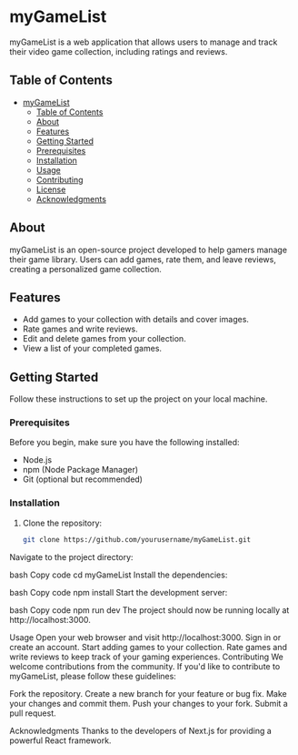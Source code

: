 # myGameList

myGameList is a web application that allows users to manage and track their video game collection, including ratings and reviews.

## Table of Contents

- [myGameList](#mygamelist)
  - [Table of Contents](#table-of-contents)
  - [About](#about)
  - [Features](#features)
  - [Getting Started](#getting-started)
  - [Prerequisites](#prerequisites)
  - [Installation](#installation)
  - [Usage](#usage)
  - [Contributing](#contributing)
  - [License](#license)
  - [Acknowledgments](#acknowledgments)

## About

myGameList is an open-source project developed to help gamers manage their game library. Users can add games, rate them, and leave reviews, creating a personalized game collection.

## Features

- Add games to your collection with details and cover images.
- Rate games and write reviews.
- Edit and delete games from your collection.
- View a list of your completed games.

## Getting Started

Follow these instructions to set up the project on your local machine.

### Prerequisites

Before you begin, make sure you have the following installed:

- Node.js
- npm (Node Package Manager)
- Git (optional but recommended)

### Installation

1. Clone the repository:

   ```bash
   git clone https://github.com/yourusername/myGameList.git
Navigate to the project directory:

bash
Copy code
cd myGameList
Install the dependencies:

bash
Copy code
npm install
Start the development server:

bash
Copy code
npm run dev
The project should now be running locally at http://localhost:3000.

Usage
Open your web browser and visit http://localhost:3000.
Sign in or create an account.
Start adding games to your collection.
Rate games and write reviews to keep track of your gaming experiences.
Contributing
We welcome contributions from the community. If you'd like to contribute to myGameList, please follow these guidelines:

Fork the repository.
Create a new branch for your feature or bug fix.
Make your changes and commit them.
Push your changes to your fork.
Submit a pull request.

Acknowledgments
Thanks to the developers of Next.js for providing a powerful React framework.
